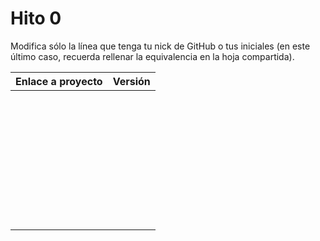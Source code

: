 # Hito 0

Modifica sólo la línea que tenga tu nick de GitHub o tus iniciales (en este
último caso, recuerda rellenar la equivalencia en la hoja compartida).

| Enlace a proyecto                 | Versión |
| --------------------------------- | ------- |
| <!-- Enlace de A M A M -->        |         |
| <!-- Enlace de A A W P -->        |         |
| <!-- Enlace de B D K K H -->      |         |
| <!-- Enlace de B M A -->          |         |
| <!-- Enlace de B A F H -->        |         |
| <!-- Enlace de C C K G -->        |         |
| <!-- Enlace de mcarmona99 -->     |         |
| <!-- Enlace de jumacasni -->      |         |
| <!-- Enlace de D L V H J L -->    |         |
| <!-- Enlace de jlgallego99 -->    |         |
| <!-- Enlace de G T M -->          |         |
| <!-- Enlace de jcgq -->           |         |
| <!-- Enlace de LCinder -->        |         |
| <!-- Enlace de J M -->            |         |
| <!-- Enlace de K Z -->            |         |
| <!-- Enlace de L S A E -->        |         |
| <!-- Enlace de DomingoLopez -->   |         |
| <!-- Enlace de MenaBarrera -->    |         |
| <!-- Enlace de N M D -->          |         |
| <!-- Enlace de N N -->            |         |
| <!-- Enlace de O T M -->          |         |
| <!-- Enlace de P S S L -->        |         |
| <!-- Enlace de P A S -->          |         |
| <!-- Enlace de Anglepi -->        |         |
| <!-- Enlace de P O -->            |         |
| <!-- Enlace de soyjorgeprg -->    |         |
| <!-- Enlace de R Z F -->          |         |
| <!-- Enlace de R D J M -->        |         |
| <!-- Enlace de S D L C J -->      |         |
| <!-- Enlace de S M J -->          |         |
| <!-- Enlace de S A A J -->        |         |
| <!-- Enlace de S M C -->          |         |
| <!-- Enlace de S V L E -->        |         |
| <!-- Enlace de Nastard -->        |         |
| <!-- Enlace de T R C -->          |         |
| <!-- Enlace de T D L T V -->      |         |
| <!-- Enlace de ccvaillant1992 --> |         |
